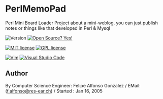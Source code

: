 # PerlMemoPad
Perl Mini Board Loader
Project about a mini-weblog, you can just publish 
notes or things like that developed in Perl & Mysql

![Version](https://img.shields.io/github/release/NymexData/PerlMemoPad.svg?style=flat&color=blue)
[![Open Source? Yes!](https://badgen.net/badge/Open%20Source%20%3F/Yes%21/blue?icon=github)](https://github.com/Naereen/badges/)

[![MIT license](https://img.shields.io/badge/License-MIT-blue.svg)](https://lbesson.mit-license.org/)
[![GPL license](https://img.shields.io/badge/License-GPL-blue.svg)](http://perso.crans.org/besson/LICENSE.html)


[![Vim](https://img.shields.io/badge/--019733?logo=vim)](https://www.vim.org/)
[![Visual Studio Code](https://img.shields.io/badge/--007ACC?logo=visual%20studio%20code&logoColor=ffffff)](https://code.visualstudio.com/)

## Author
By Computer Science Engineer: Felipe Alfonso Gonzalez / EMail: (f.alfonso@res-ear.ch) / Started : Jan 16, 2005
